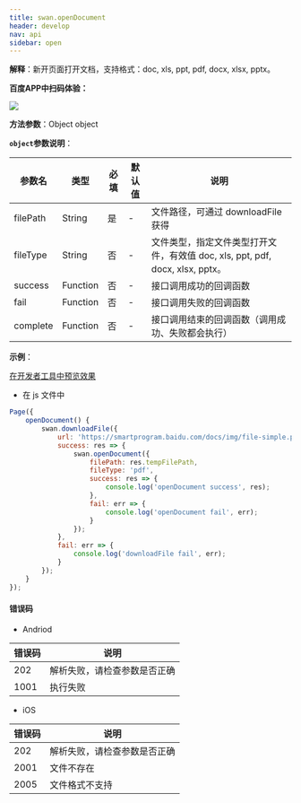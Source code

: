 ```yaml
---
title: swan.openDocument
header: develop
nav: api
sidebar: open
---
```



**解释**：新开页面打开文档，支持格式：doc, xls, ppt, pdf, docx, xlsx, pptx。

**百度APP中扫码体验：**

<img src="https://b.bdstatic.com/miniapp/assets/images/doc_demo/file.png"  class="demo-qrcode-image" />


**方法参数**：Object object

**`object`参数说明**：

|参数名 |类型  |必填 | 默认值 |说明|
|---- | ---- | ---- | ----|----|
|filePath   |String  |  是  |-| 文件路径，可通过 downloadFile 获得|
|fileType   |String  |  否  |-| 文件类型，指定文件类型打开文件，有效值 doc, xls, ppt, pdf, docx, xlsx, pptx。|
|success   |Function  |  否  | -|接口调用成功的回调函数|
|fail  |Function  |  否 | -| 接口调用失败的回调函数|
|complete   | Function   | 否 |-|  接口调用结束的回调函数（调用成功、失败都会执行）|

**示例**：

<a href="swanide://fragment/dc177b0d57c63576a0052df0bf2c36361569427170503" title="在开发者工具中预览效果" target="_self">在开发者工具中预览效果</a>


* 在 js 文件中

```js
Page({
    openDocument() {
        swan.downloadFile({
            url: 'https://smartprogram.baidu.com/docs/img/file-simple.pdf',
            success: res => {
                swan.openDocument({
                    filePath: res.tempFilePath,
                    fileType: 'pdf',
                    success: res => {
                        console.log('openDocument success', res);
                    },
                    fail: err => {
                        console.log('openDocument fail', err);
                    }
                });
            },
            fail: err => {
                console.log('downloadFile fail', err);
            }
        });
    }
});
```

#### 错误码

* Andriod

|错误码|说明|
|--|--|
|202|解析失败，请检查参数是否正确   |
|1001|执行失败|

* iOS

|错误码|说明|
|--|--|
|202|解析失败，请检查参数是否正确   |
|2001|文件不存在|
|2005|文件格式不支持|